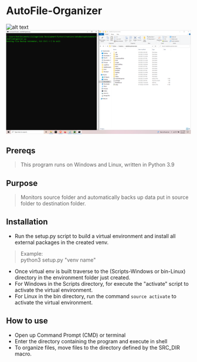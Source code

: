 # AutoFile-Organizer
![alt text](https://github.com/ngimb64/AutoFile-Organizer/blob/main/AutoFileOrganizer.gif?raw=true)
![alt text](https://github.com/ngimb64/AutoFile-Organizer/blob/main/AutoFileOrganizer.png?raw=true)

## Prereqs
> This program runs on Windows and Linux, written in Python 3.9

## Purpose
> Monitors source folder and automatically backs up data put in source folder to destination folder.

## Installation
- Run the setup.py script to build a virtual environment and install all external packages in the created venv.

> Example:<br>
> python3 setup.py "venv name"

- Once virtual env is built traverse to the (Scripts-Windows or bin-Linux) directory in the environment folder just created.
- For Windows in the Scripts directory, for execute the "activate" script to activate the virtual environment.
- For Linux in the bin directory, run the command `source activate` to activate the virtual environment.

## How to use
- Open up Command Prompt (CMD) or terminal
- Enter the directory containing the program and execute in shell
- To organize files, move files to the directory defined by the SRC\_DIR macro.
